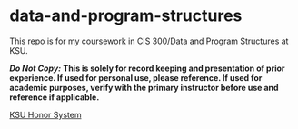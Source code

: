 # data-and-program-structures
This repo is for my coursework in CIS 300/Data and Program Structures at KSU.

***Do Not Copy:*** **This is solely for record keeping and presentation of prior experience. If used for personal use, please reference. If used for academic purposes, verify with the primary instructor before use and reference if applicable.**   

[KSU Honor System](https://www.k-state.edu/honor/) 
